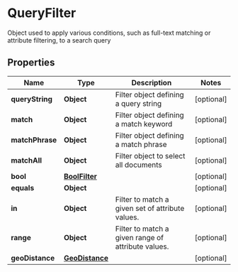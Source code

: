 

# QueryFilter

Object used to apply various conditions, such as full-text matching or attribute filtering, to a search query

## Properties

| Name | Type | Description | Notes |
|------------ | ------------- | ------------- | -------------|
|**queryString** | **Object** | Filter object defining a query string |  [optional] |
|**match** | **Object** | Filter object defining a match keyword |  [optional] |
|**matchPhrase** | **Object** | Filter object defining a match phrase |  [optional] |
|**matchAll** | **Object** | Filter object to select all documents |  [optional] |
|**bool** | [**BoolFilter**](BoolFilter.md) |  |  [optional] |
|**equals** | **Object** |  |  [optional] |
|**in** | **Object** | Filter to match a given set of attribute values. |  [optional] |
|**range** | **Object** | Filter to match a given range of attribute values. |  [optional] |
|**geoDistance** | [**GeoDistance**](GeoDistance.md) |  |  [optional] |



